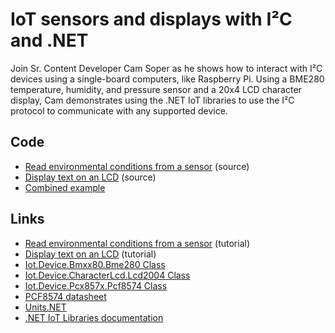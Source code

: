 # IoT sensors and displays with I²C and .NET

Join Sr. Content Developer Cam Soper as he shows how to interact with I²C devices using a single-board computers, like Raspberry Pi. Using a BME280 temperature, humidity, and pressure sensor and a 20x4 LCD character display, Cam demonstrates using the .NET IoT libraries to use the I²C protocol to communicate with any supported device.

## Code

- [Read environmental conditions from a sensor](https://github.com/MicrosoftDocs/dotnet-iot-assets/tree/main/tutorials/SensorTutorial) (source)
- [Display text on an LCD](https://github.com/MicrosoftDocs/dotnet-iot-assets/tree/main/tutorials/LcdTutorial) (source)
- [Combined example](./code/Sensor)

## Links

- [Read environmental conditions from a sensor](https://learn.microsoft.com/dotnet/iot/tutorials/temp-sensor) (tutorial)
- [Display text on an LCD](https://learn.microsoft.com/dotnet/iot/tutorials/lcd-display) (tutorial)
- [Iot.Device.Bmxx80.Bme280 Class](https://learn.microsoft.com/dotnet/api/iot.device.bmxx80.bme280?view=iot-dotnet-latest)
- [Iot.Device.CharacterLcd.Lcd2004 Class](https://learn.microsoft.com/dotnet/api/?view=iot-dotnet-latest)
- [Iot.Device.Pcx857x.Pcf8574 Class](https://learn.microsoft.com/dotnet/api/iot.device.pcx857x.pcf8574?view=iot-dotnet-latest)
- [PCF8574 datasheet](https://www.nxp.com/docs/en/data-sheet/PCF8574_PCF8574A.pdf)
- [Units.NET](https://github.com/angularsen/UnitsNet)
- [.NET IoT Libraries documentation](https://learn.microsoft.com/dotnet/iot/)
